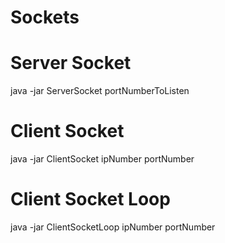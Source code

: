 # Sockets
# Server Socket
java -jar ServerSocket portNumberToListen

# Client Socket
java -jar ClientSocket ipNumber portNumber

# Client Socket Loop
java -jar ClientSocketLoop ipNumber portNumber

